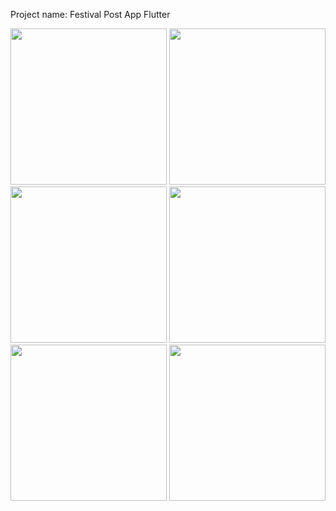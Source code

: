 Project name: Festival Post App Flutter

<img src="https://github.com/Vaibhav-Bhalala/festival_post_vaibhav_flutter_app/assets/122871366/06390474-ce55-42bc-a13b-fa343d05c26f" width="250px">
<img src="https://github.com/Vaibhav-Bhalala/festival_post_vaibhav_flutter_app/assets/122871366/5d95ff3e-2d21-48e4-80f4-5fc1700737da" width="250px">
<img src="https://github.com/Vaibhav-Bhalala/festival_post_vaibhav_flutter_app/assets/122871366/fab6c552-2bc8-4ad0-a1d8-5aefb995cc4a" width="250px">
<img src="https://github.com/Vaibhav-Bhalala/festival_post_vaibhav_flutter_app/assets/122871366/d19e24f0-3f5a-4f4e-9237-334c584b2e6e" width="250px">
<img src="https://github.com/Vaibhav-Bhalala/festival_post_vaibhav_flutter_app/assets/122871366/3c55d02d-c89f-4ed3-8b85-0968a8a004ef" width="250px">
<img src="https://github.com/Vaibhav-Bhalala/festival_post_vaibhav_flutter_app/assets/122871366/f34add10-469e-4ef5-8541-05dd189d0f3e" width="250px">




